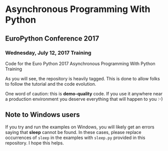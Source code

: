 # Asynchronous Programming With Python
## EuroPython Conference 2017
### Wednesday, July 12, 2017 Training

Code for the Euro Python 2017 Asynchronous Programming With Python Training

As you will see, the repository is heavily tagged. This is done to allow folks to follow the tutorial and the code evolution.

One word of caution: this is **demo-quality** code. If you use it anywhere near a production environment you deserve everything that will happen to you :-)


## Note to Windows users
If you try and run the examples on Windows, you will likely get an errors saying that **sleep** cannot be found. In these cases, please replace occurrences of ```sleep``` in the examples with ```sleep.py``` provided in this repository. I hope this helps.